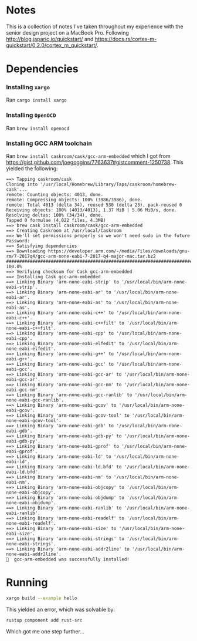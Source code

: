 # Notes

This is a collection of notes I've taken throughout my experience with the senior design
project on a MacBook Pro. Following http://blog.japaric.io/quickstart/ and
https://docs.rs/cortex-m-quickstart/0.2.0/cortex_m_quickstart/.

# Dependencies

### Installing `xargo`

Ran `cargo install xargo`

### Installing `OpenOCD`

Ran `brew install openocd`

### Installing GCC ARM toolchain

Ran `brew install caskroom/cask/gcc-arm-embedded` which I got from
https://gist.github.com/joegoggins/7763637#gistcomment-1250738. This yielded the following:

```
==> Tapping caskroom/cask
Cloning into '/usr/local/Homebrew/Library/Taps/caskroom/homebrew-cask'...
remote: Counting objects: 4013, done.
remote: Compressing objects: 100% (3986/3986), done.
remote: Total 4013 (delta 34), reused 530 (delta 23), pack-reused 0
Receiving objects: 100% (4013/4013), 1.37 MiB | 5.06 MiB/s, done.
Resolving deltas: 100% (34/34), done.
Tapped 0 formulae (4,022 files, 4.3MB)
==> brew cask install caskroom/cask/gcc-arm-embedded 
==> Creating Caskroom at /usr/local/Caskroom
==> We'll set permissions properly so we won't need sudo in the future
Password:
==> Satisfying dependencies
==> Downloading https://developer.arm.com/-/media/Files/downloads/gnu-rm/7-2017q4/gcc-arm-none-eabi-7-2017-q4-major-mac.tar.bz2
######################################################################## 100.0%
==> Verifying checksum for Cask gcc-arm-embedded
==> Installing Cask gcc-arm-embedded
==> Linking Binary 'arm-none-eabi-strip' to '/usr/local/bin/arm-none-eabi-strip'.
==> Linking Binary 'arm-none-eabi-ar' to '/usr/local/bin/arm-none-eabi-ar'.
==> Linking Binary 'arm-none-eabi-as' to '/usr/local/bin/arm-none-eabi-as'.
==> Linking Binary 'arm-none-eabi-c++' to '/usr/local/bin/arm-none-eabi-c++'.
==> Linking Binary 'arm-none-eabi-c++filt' to '/usr/local/bin/arm-none-eabi-c++filt'.
==> Linking Binary 'arm-none-eabi-cpp' to '/usr/local/bin/arm-none-eabi-cpp'.
==> Linking Binary 'arm-none-eabi-elfedit' to '/usr/local/bin/arm-none-eabi-elfedit'.
==> Linking Binary 'arm-none-eabi-g++' to '/usr/local/bin/arm-none-eabi-g++'.
==> Linking Binary 'arm-none-eabi-gcc' to '/usr/local/bin/arm-none-eabi-gcc'.
==> Linking Binary 'arm-none-eabi-gcc-ar' to '/usr/local/bin/arm-none-eabi-gcc-ar'.
==> Linking Binary 'arm-none-eabi-gcc-nm' to '/usr/local/bin/arm-none-eabi-gcc-nm'.
==> Linking Binary 'arm-none-eabi-gcc-ranlib' to '/usr/local/bin/arm-none-eabi-gcc-ranlib'.
==> Linking Binary 'arm-none-eabi-gcov' to '/usr/local/bin/arm-none-eabi-gcov'.
==> Linking Binary 'arm-none-eabi-gcov-tool' to '/usr/local/bin/arm-none-eabi-gcov-tool'.
==> Linking Binary 'arm-none-eabi-gdb' to '/usr/local/bin/arm-none-eabi-gdb'.
==> Linking Binary 'arm-none-eabi-gdb-py' to '/usr/local/bin/arm-none-eabi-gdb-py'.
==> Linking Binary 'arm-none-eabi-gprof' to '/usr/local/bin/arm-none-eabi-gprof'.
==> Linking Binary 'arm-none-eabi-ld' to '/usr/local/bin/arm-none-eabi-ld'.
==> Linking Binary 'arm-none-eabi-ld.bfd' to '/usr/local/bin/arm-none-eabi-ld.bfd'.
==> Linking Binary 'arm-none-eabi-nm' to '/usr/local/bin/arm-none-eabi-nm'.
==> Linking Binary 'arm-none-eabi-objcopy' to '/usr/local/bin/arm-none-eabi-objcopy'.
==> Linking Binary 'arm-none-eabi-objdump' to '/usr/local/bin/arm-none-eabi-objdump'.
==> Linking Binary 'arm-none-eabi-ranlib' to '/usr/local/bin/arm-none-eabi-ranlib'.
==> Linking Binary 'arm-none-eabi-readelf' to '/usr/local/bin/arm-none-eabi-readelf'.
==> Linking Binary 'arm-none-eabi-size' to '/usr/local/bin/arm-none-eabi-size'.
==> Linking Binary 'arm-none-eabi-strings' to '/usr/local/bin/arm-none-eabi-strings'.
==> Linking Binary 'arm-none-eabi-addr2line' to '/usr/local/bin/arm-none-eabi-addr2line'.
🍺  gcc-arm-embedded was successfully installed!
```

# Running

```sh
xargo build --example hello
```

This yielded an error, which was solvable by:

```sh
rustup component add rust-src
```

Which got me one step further...
